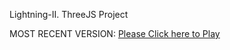 Lightning-II. ThreeJS Project

MOST RECENT VERSION: [Please Click here to Play](https://rawcdn.githack.com/alperenbutun/jets-online/33b2008/index.html)
